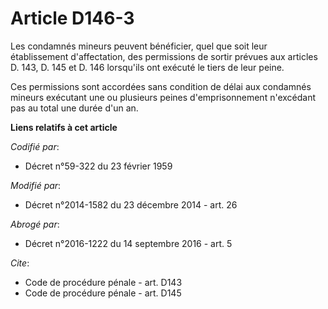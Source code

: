 # Article D146-3

Les condamnés mineurs peuvent bénéficier, quel que soit leur établissement d'affectation, des permissions de sortir prévues
aux articles D. 143, D. 145 et D. 146 lorsqu'ils ont exécuté le tiers de leur peine.  

Ces permissions sont accordées sans condition de délai aux condamnés mineurs exécutant une ou plusieurs peines
d'emprisonnement n'excédant pas au total une durée d'un an.

**Liens relatifs à cet article**

_Codifié par_:

  - Décret n°59-322 du 23 février 1959

_Modifié par_:

  - Décret n°2014-1582 du 23 décembre 2014 - art. 26

_Abrogé par_:

  - Décret n°2016-1222 du 14 septembre 2016 - art. 5

_Cite_:

  - Code de procédure pénale - art. D143
  - Code de procédure pénale - art. D145
